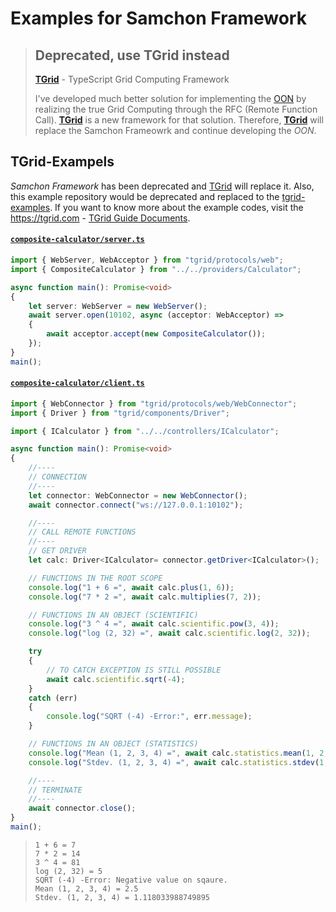 # Examples for Samchon Framework
> ## Deprecated, use TGrid instead
> [**TGrid**](https://github.com/samchon/tgrid) - TypeScript Grid Computing Framework 
> 
> I've developed much better solution for implementing the [OON](https://github.com/samchon/framework#object-oriented-network) by realizing the true Grid Computing through the RFC (Remote Function Call). [**TGrid**](https://github.com/samchon/tgrid) is a new framework for that solution. Therefore, [**TGrid**](https://github.com/samchon/tgrid) will replace the Samchon Frameowrk and continue developing the *OON*.

## TGrid-Exampels
*Samchon Framework* has been deprecated and [TGrid](https://github.com/samchon/tgrid) will replace it. Also, this example repository would be deprecated and replaced to the [tgrid-examples](https://github.com/samchon/tgrid-examples). If you want to know more about the example codes, visit the https://tgrid.com - [TGrid Guide Documents](https://tgrid.com).

#### [`composite-calculator/server.ts`](https://github.com/samchon/tgrid.examples/blob/master/src/projects/composite-calculator/server.ts)
```typescript
import { WebServer, WebAcceptor } from "tgrid/protocols/web";
import { CompositeCalculator } from "../../providers/Calculator";

async function main(): Promise<void>
{
    let server: WebServer = new WebServer();
    await server.open(10102, async (acceptor: WebAcceptor) =>
    {
        await acceptor.accept(new CompositeCalculator());
    });
}
main();
```

#### [`composite-calculator/client.ts`](https://github.com/samchon/tgrid.examples/blob/master/src/projects/composite-calculator/client.ts)
```typescript
import { WebConnector } from "tgrid/protocols/web/WebConnector";
import { Driver } from "tgrid/components/Driver";

import { ICalculator } from "../../controllers/ICalculator";

async function main(): Promise<void>
{
    //----
    // CONNECTION
    //----
    let connector: WebConnector = new WebConnector();
    await connector.connect("ws://127.0.0.1:10102");

    //----
    // CALL REMOTE FUNCTIONS
    //----
    // GET DRIVER
    let calc: Driver<ICalculator= connector.getDriver<ICalculator>();

    // FUNCTIONS IN THE ROOT SCOPE
    console.log("1 + 6 =", await calc.plus(1, 6));
    console.log("7 * 2 =", await calc.multiplies(7, 2));

    // FUNCTIONS IN AN OBJECT (SCIENTIFIC)
    console.log("3 ^ 4 =", await calc.scientific.pow(3, 4));
    console.log("log (2, 32) =", await calc.scientific.log(2, 32));

    try
    {
        // TO CATCH EXCEPTION IS STILL POSSIBLE
        await calc.scientific.sqrt(-4);
    }
    catch (err)
    {
        console.log("SQRT (-4) -Error:", err.message);
    }

    // FUNCTIONS IN AN OBJECT (STATISTICS)
    console.log("Mean (1, 2, 3, 4) =", await calc.statistics.mean(1, 2, 3, 4));
    console.log("Stdev. (1, 2, 3, 4) =", await calc.statistics.stdev(1, 2, 3, 4));

    //----
    // TERMINATE
    //----
    await connector.close();
}
main();
```
>
>```
>1 + 6 = 7
>7 * 2 = 14
>3 ^ 4 = 81
>log (2, 32) = 5
>SQRT (-4) -Error: Negative value on sqaure.
>Mean (1, 2, 3, 4) = 2.5
>Stdev. (1, 2, 3, 4) = 1.118033988749895
>``` 